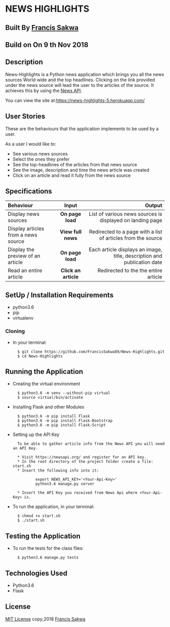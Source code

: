 # NEWS HIGHLIGHTS

## Built By [Francis Sakwa](https://github.com/FrancisSakwa89/)

## Build on On 9 th Nov 2018

## Description
News-Highlights is a Python news application which brings you all the news sources World wide and the top headlines. Clicking on the link provided under the news source will lead the user to the articles of the source. It achieves this by using the [News API](https://newsapi.org/).

You can view the site at:https://news-highlights-5.herokuapp.com/
## User Stories
These are the behaviours that the application implements to be used by a user.

As a user I would like to:
* See various news sources 
* Select the ones they prefer
* See the top-headlines of the articles from that news source
* See the image, description and time the news article was created
* Click on an article and read it fully from the news source

## Specifications
| Behaviour | Input | Output |
| :---------------- | :---------------: | ------------------: |
| Display news sources | **On page load** | List of various news sources is displayed on landing page |
| Display articles from a news source | **View full news** | Redirected to a page with a list of articles from the source |
| Display the preview of an article | **On page load** | Each article displays an image, title, description and publication date |
| Read an entire article | **Click an article** | Redirected to the the entire article |

## SetUp / Installation Requirements
* python3.6
* pip
* virtualenv

### Cloning
* In your terminal:
        
        $ git clone https://github.com/FrancisSakwa89/News-Highlights.git
        $ cd News-Highlights

## Running the Application
* Creating the virtual environment

        $ python3.6 -m venv --without-pip virtual
        $ source virtual/bin/activate
         
        
* Installing Flask and other Modules

        $ python3.6 -m pip install Flask
        $ python3.6 -m pip install Flask-Bootstrap
        $ python3.6 -m pip install Flask-Script
        
* Setting up the API Key
        
        To be able to gather article info from the News API you will need an API Key.
        
        * Visit https://newsapi.org/ and register for an API key.
        * In the root directory of the project folder create a file: start.sh
        * Insert the following info into it: 
        
                export NEWS_API_KEY='<Your-Api-Key>'
                python3.6 manage.py server
                
        * Insert the API Key you received from News Api where <Your-Api-Key> is.
        
* To run the application, in your terminal:

        $ chmod +x start.sh
        $ ./start.sh
        
## Testing the Application
* To run the tests for the class files:

        $ python3.6 manage.py tests
        
## Technologies Used
* Python3.6
* Flask

## License
[MIT License](https://choosealicense.com/licenses/mit/#) copy;2018 [Francis Sakwa](https://github.com/FrancisSakwa89/)
    
